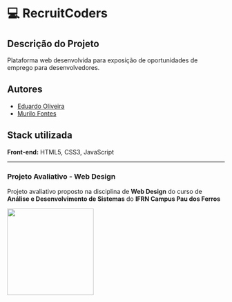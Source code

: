 # 💻 RecruitCoders
## Descrição do Projeto
Plataforma web desenvolvida para exposição de oportunidades de emprego para desenvolvedores.
## Autores
- [Eduardo Oliveira](https://github.com/oDudu23)
- [Murilo Fontes](https://github.com/murlokfs)
## Stack utilizada
**Front-end:** HTML5, CSS3, JavaScript

---
  ### Projeto Avaliativo - Web Design
Projeto avaliativo proposto na disciplina de **Web Design** do curso de **Análise e Desenvolvimento de Sistemas** do **IFRN Campus Pau dos Ferros**


<p align="left">
  <img width="200px" src="https://i.imgur.com/OIW4yxi.png"></img>
</p>
